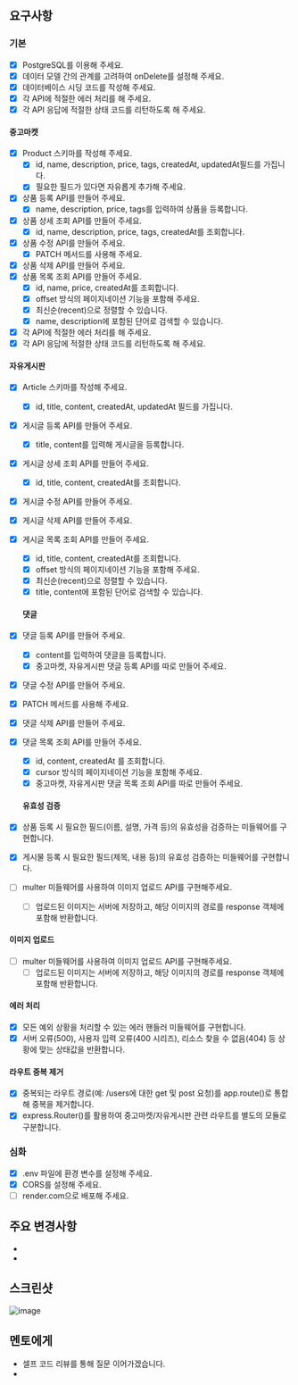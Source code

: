 ## 요구사항

### 기본

- [x] PostgreSQL를 이용해 주세요.
- [x] 데이터 모델 간의 관계를 고려하여 onDelete를 설정해 주세요.
- [x] 데이터베이스 시딩 코드를 작성해 주세요.
- [x] 각 API에 적절한 에러 처리를 해 주세요.
- [x] 각 API 응답에 적절한 상태 코드를 리턴하도록 해 주세요.

#### 중고마켓

- [x] Product 스키마를 작성해 주세요.
  - [x] id, name, description, price, tags, createdAt, updatedAt필드를 가집니다.
  - [x] 필요한 필드가 있다면 자유롭게 추가해 주세요.
- [x] 상품 등록 API를 만들어 주세요.
  - [x] name, description, price, tags를 입력하여 상품을 등록합니다.
- [x] 상품 상세 조회 API를 만들어 주세요.
  - [x] id, name, description, price, tags, createdAt를 조회합니다.
- [x] 상품 수정 API를 만들어 주세요.
  - [x] PATCH 메서드를 사용해 주세요.
- [x] 상품 삭제 API를 만들어 주세요.
- [x] 상품 목록 조회 API를 만들어 주세요.
  - [x] id, name, price, createdAt를 조회합니다.
  - [x] offset 방식의 페이지네이션 기능을 포함해 주세요.
  - [x] 최신순(recent)으로 정렬할 수 있습니다.
  - [x] name, description에 포함된 단어로 검색할 수 있습니다.
- [x] 각 API에 적절한 에러 처리를 해 주세요.
- [x] 각 API 응답에 적절한 상태 코드를 리턴하도록 해 주세요.

#### 자유게시판

- [x] Article 스키마를 작성해 주세요.
  - [x] id, title, content, createdAt, updatedAt 필드를 가집니다.
- [x] 게시글 등록 API를 만들어 주세요.
  - [x] title, content를 입력해 게시글을 등록합니다.
- [x] 게시글 상세 조회 API를 만들어 주세요.
  - [x] id, title, content, createdAt를 조회합니다.
- [x] 게시글 수정 API를 만들어 주세요.
- [x] 게시글 삭제 API를 만들어 주세요.
- [x] 게시글 목록 조회 API를 만들어 주세요.

  - [x] id, title, content, createdAt를 조회합니다.
  - [x] offset 방식의 페이지네이션 기능을 포함해 주세요.
  - [x] 최신순(recent)으로 정렬할 수 있습니다.
  - [x] title, content에 포함된 단어로 검색할 수 있습니다.

  #### 댓글

- [x] 댓글 등록 API를 만들어 주세요.
  - [x] content를 입력하여 댓글을 등록합니다.
  - [x] 중고마켓, 자유게시판 댓글 등록 API를 따로 만들어 주세요.
- [x] 댓글 수정 API를 만들어 주세요.
- [x] PATCH 메서드를 사용해 주세요.
- [x] 댓글 삭제 API를 만들어 주세요.
- [x] 댓글 목록 조회 API를 만들어 주세요.

  - [x] id, content, createdAt 를 조회합니다.
  - [x] cursor 방식의 페이지네이션 기능을 포함해 주세요.
  - [x] 중고마켓, 자유게시판 댓글 목록 조회 API를 따로 만들어 주세요.

  #### 유효성 검증

- [x] 상품 등록 시 필요한 필드(이름, 설명, 가격 등)의 유효성을 검증하는 미들웨어를 구현합니다.
- [x] 게시물 등록 시 필요한 필드(제목, 내용 등)의 유효성 검증하는 미들웨어를 구현합니다.
- [ ] multer 미들웨어를 사용하여 이미지 업로드 API를 구현해주세요.
  - [ ] 업로드된 이미지는 서버에 저장하고, 해당 이미지의 경로를 response 객체에 포함해 반환합니다.

#### 이미지 업로드

- [ ] multer 미들웨어를 사용하여 이미지 업로드 API를 구현해주세요.
  - [ ] 업로드된 이미지는 서버에 저장하고, 해당 이미지의 경로를 response 객체에 포함해 반환합니다.

#### 에러 처리

- [x] 모든 예외 상황을 처리할 수 있는 에러 핸들러 미들웨어를 구현합니다.
- [x] 서버 오류(500), 사용자 입력 오류(400 시리즈), 리소스 찾을 수 없음(404) 등 상황에 맞는 상태값을 반환합니다.

#### 라우트 중복 제거

- [x] 중복되는 라우트 경로(예: /users에 대한 get 및 post 요청)를 app.route()로 통합해 중복을 제거합니다.
- [x] express.Router()를 활용하여 중고마켓/자유게시판 관련 라우트를 별도의 모듈로 구분합니다.

### 심화

- [x] .env 파일에 환경 변수를 설정해 주세요.
- [x] CORS를 설정해 주세요.
- [ ] render.com으로 배포해 주세요.

## 주요 변경사항

-
-

## 스크린샷

![image](이미지url)

## 멘토에게

- 셀프 코드 리뷰를 통해 질문 이어가겠습니다.
-
